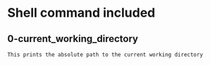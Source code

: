 # Shell command included
## 0-current_working_directory
	This prints the absolute path to the current working directory

